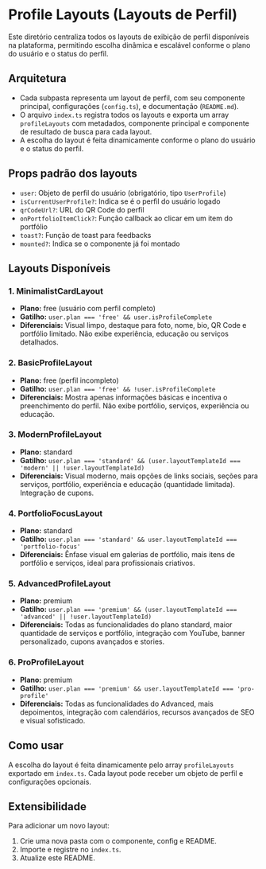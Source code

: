 # Profile Layouts (Layouts de Perfil)

Este diretório centraliza todos os layouts de exibição de perfil disponíveis na plataforma, permitindo escolha dinâmica e escalável conforme o plano do usuário e o status do perfil.

## Arquitetura
- Cada subpasta representa um layout de perfil, com seu componente principal, configurações (`config.ts`), e documentação (`README.md`).
- O arquivo `index.ts` registra todos os layouts e exporta um array `profileLayouts` com metadados, componente principal e componente de resultado de busca para cada layout.
- A escolha do layout é feita dinamicamente conforme o plano do usuário e o status do perfil.

## Props padrão dos layouts
- `user`: Objeto de perfil do usuário (obrigatório, tipo `UserProfile`)
- `isCurrentUserProfile?`: Indica se é o perfil do usuário logado
- `qrCodeUrl?`: URL do QR Code do perfil
- `onPortfolioItemClick?`: Função callback ao clicar em um item do portfólio
- `toast?`: Função de toast para feedbacks
- `mounted?`: Indica se o componente já foi montado

## Layouts Disponíveis

### 1. MinimalistCardLayout
- **Plano:** free (usuário com perfil completo)
- **Gatilho:** `user.plan === 'free' && user.isProfileComplete`
- **Diferenciais:** Visual limpo, destaque para foto, nome, bio, QR Code e portfólio limitado. Não exibe experiência, educação ou serviços detalhados.

### 2. BasicProfileLayout
- **Plano:** free (perfil incompleto)
- **Gatilho:** `user.plan === 'free' && !user.isProfileComplete`
- **Diferenciais:** Mostra apenas informações básicas e incentiva o preenchimento do perfil. Não exibe portfólio, serviços, experiência ou educação.

### 3. ModernProfileLayout
- **Plano:** standard
- **Gatilho:** `user.plan === 'standard' && (user.layoutTemplateId === 'modern' || !user.layoutTemplateId)`
- **Diferenciais:** Visual moderno, mais opções de links sociais, seções para serviços, portfólio, experiência e educação (quantidade limitada). Integração de cupons.

### 4. PortfolioFocusLayout
- **Plano:** standard
- **Gatilho:** `user.plan === 'standard' && user.layoutTemplateId === 'portfolio-focus'`
- **Diferenciais:** Ênfase visual em galerias de portfólio, mais itens de portfólio e serviços, ideal para profissionais criativos.

### 5. AdvancedProfileLayout
- **Plano:** premium
- **Gatilho:** `user.plan === 'premium' && (user.layoutTemplateId === 'advanced' || !user.layoutTemplateId)`
- **Diferenciais:** Todas as funcionalidades do plano standard, maior quantidade de serviços e portfólio, integração com YouTube, banner personalizado, cupons avançados e stories.

### 6. ProProfileLayout
- **Plano:** premium
- **Gatilho:** `user.plan === 'premium' && user.layoutTemplateId === 'pro-profile'`
- **Diferenciais:** Todas as funcionalidades do Advanced, mais depoimentos, integração com calendários, recursos avançados de SEO e visual sofisticado.

## Como usar
A escolha do layout é feita dinamicamente pelo array `profileLayouts` exportado em `index.ts`. Cada layout pode receber um objeto de perfil e configurações opcionais.

## Extensibilidade
Para adicionar um novo layout:
1. Crie uma nova pasta com o componente, config e README.
2. Importe e registre no `index.ts`.
3. Atualize este README. 